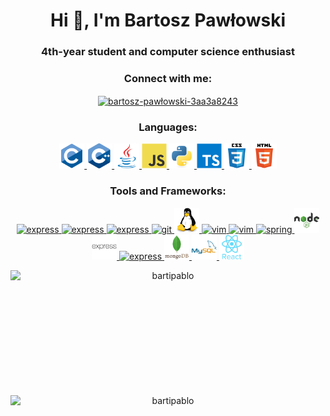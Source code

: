 <h1 align="center">Hi 👋, I'm Bartosz Pawłowski</h1>
<h3 align="center">4th-year student and computer science enthusiast</h3>

<h3 align="center">Connect with me:</h3>
<p align="center">
  <a href="linkedin.com/in/bartosz-pawlowski0" target="_blank" rel="noreferrer">
    <img align="center" src="https://raw.githubusercontent.com/rahuldkjain/github-profile-readme-generator/master/src/images/icons/Social/linked-in-alt.svg" alt="bartosz-pawłowski-3aa3a8243" height="30" width="40" />
  </a>
</p>

<h3 align="center">Languages:</h3>
<p align="center"> 
  <a href="https://www.cprogramming.com/" target="_blank" rel="noreferrer">
    <img src="https://raw.githubusercontent.com/devicons/devicon/master/icons/c/c-original.svg" alt="c" width="40" height="40"/>
  </a> 
  <a href="https://www.w3schools.com/cpp/" target="_blank" rel="noreferrer">
    <img src="https://raw.githubusercontent.com/devicons/devicon/master/icons/cplusplus/cplusplus-original.svg" alt="cplusplus" width="40" height="40"/>
  </a> 
  <a href="https://www.java.com" target="_blank" rel="noreferrer">
    <img src="https://raw.githubusercontent.com/devicons/devicon/master/icons/java/java-original.svg" alt="java" width="40" height="40"/>
  </a> 
  <a href="https://developer.mozilla.org/en-US/docs/Web/JavaScript" target="_blank" rel="noreferrer">
    <img src="https://raw.githubusercontent.com/devicons/devicon/master/icons/javascript/javascript-original.svg" alt="javascript" width="40" height="40"/>
  </a> 
  <a href="https://www.python.org" target="_blank" rel="noreferrer">
    <img src="https://raw.githubusercontent.com/devicons/devicon/master/icons/python/python-original.svg" alt="python" width="40" height="40"/>
  </a> 
  <a href="https://www.typescriptlang.org/" target="_blank" rel="noreferrer">
    <img src="https://raw.githubusercontent.com/devicons/devicon/master/icons/typescript/typescript-original.svg" alt="typescript" width="40" height="40"/>
  </a> 
  <a href="https://www.w3schools.com/css/" target="_blank" rel="noreferrer">
    <img src="https://raw.githubusercontent.com/devicons/devicon/master/icons/css3/css3-original-wordmark.svg" alt="css3" width="40" height="40"/>
  </a> 
    <a href="https://www.w3.org/html/" target="_blank" rel="noreferrer">
    <img src="https://raw.githubusercontent.com/devicons/devicon/master/icons/html5/html5-original-wordmark.svg" alt="html5" width="40" height="40"/>
  </a> 
</p>

<h3 align="center">Tools and Frameworks:</h3>
<p align="center"> 
  <a href="https://www.arduino.cc/" target="_blank" rel="noreferrer">
    <img src="https://cdn.jsdelivr.net/gh/devicons/devicon@latest/icons/arduino/arduino-original-wordmark.svg" alt="express" width="40" height="40"/>
  </a> 
  <a href="https://www.raspberrypi.com/" target="_blank" rel="noreferrer">
    <img src="https://cdn.jsdelivr.net/gh/devicons/devicon@latest/icons/raspberrypi/raspberrypi-original.svg" alt="express" width="40" height="40"/>
  </a> 
  <a href="https://www.docker.com/" target="_blank" rel="noreferrer">
    <img src="https://cdn.jsdelivr.net/gh/devicons/devicon@latest/icons/docker/docker-original.svg" alt="express" width="40" height="40"/>
  </a> 
  <a href="https://git-scm.com/" target="_blank" rel="noreferrer">
    <img src="https://www.vectorlogo.zone/logos/git-scm/git-scm-icon.svg" alt="git" width="40" height="40"/>
  </a> 
<a href="https://www.linux.org/" target="_blank" rel="noreferrer">
    <img src="https://raw.githubusercontent.com/devicons/devicon/master/icons/linux/linux-original.svg" alt="linux" width="40" height="40"/>
  </a>
  <a href="https://www.vim.org/" target="_blank" rel="noreferrer">
    <img src="https://cdn.jsdelivr.net/gh/devicons/devicon@latest/icons/vim/vim-original.svg" alt="vim" width="40" height="40"/>
  </a>
<a href="https://en.wikipedia.org/wiki/Bash_(Unix_shell)" target="_blank" rel="noreferrer">
    <img src="https://cdn.jsdelivr.net/gh/devicons/devicon@latest/icons/bash/bash-original.svg" alt="vim" width="40" height="40"/>
  </a>
  <a href="https://spring.io/" target="_blank" rel="noreferrer">
    <img src="https://www.vectorlogo.zone/logos/springio/springio-icon.svg" alt="spring" width="40" height="40"/>
  </a>  
  <a href="https://nodejs.org" target="_blank" rel="noreferrer">
    <img src="https://raw.githubusercontent.com/devicons/devicon/master/icons/nodejs/nodejs-original-wordmark.svg" alt="nodejs" width="40" height="40"/>
  </a> 
  <a href="https://expressjs.com" target="_blank" rel="noreferrer">
    <img src="https://raw.githubusercontent.com/devicons/devicon/master/icons/express/express-original-wordmark.svg" alt="express" width="40" height="40"/>
  </a> 
<a href="https://fastapi.tiangolo.com/" target="_blank" rel="noreferrer">
    <img src="https://cdn.jsdelivr.net/gh/devicons/devicon@latest/icons/fastapi/fastapi-original-wordmark.svg" alt="express" width="40" height="40"/>
  </a> 
  <a href="https://www.mongodb.com/" target="_blank" rel="noreferrer">
    <img src="https://raw.githubusercontent.com/devicons/devicon/master/icons/mongodb/mongodb-original-wordmark.svg" alt="mongodb" width="40" height="40"/>
  </a> 
  <a href="https://www.mysql.com/" target="_blank" rel="noreferrer">
    <img src="https://raw.githubusercontent.com/devicons/devicon/master/icons/mysql/mysql-original-wordmark.svg" alt="mysql" width="40" height="40"/>
  </a> 
  <a href="https://reactjs.org/" target="_blank" rel="noreferrer">
    <img src="https://raw.githubusercontent.com/devicons/devicon/master/icons/react/react-original-wordmark.svg" alt="react" width="40" height="40"/>
  </a> 
</p>

<div align="center" style="display: flex; flex-wrap: wrap; justify-content: center; align-items: center;">
  <img align="center" src="https://github-readme-stats.vercel.app/api?username=bartipablo&show_icons=true&locale=en&theme=highcontrast" alt="bartipablo" style="height: 200px; object-fit: contain; flex: 1 1 300px; margin: 0;" />
  <img align="center" src="https://github-readme-stats.vercel.app/api/top-langs?username=bartipablo&show_icons=true&locale=en&layout=compact&theme=highcontrast" alt="bartipablo" style="height: 200px; object-fit: contain; flex: 1 1 300px; margin: 0;" />
</div>
